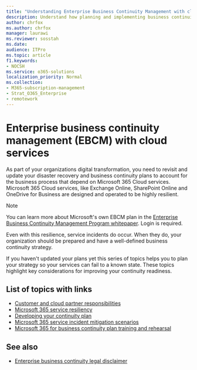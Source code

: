 ```yaml
---
title: "Understanding Enterprise Business Continuity Management with cloud services"
description: Understand how planning and implementing business continuity looks different when cloud services are part of your IT offering.
author: chrfox
ms.author: chrfox
manager: laurawi
ms.reviewer: sosstah
ms.date:
audience: ITPro
ms.topic: article
f1.keywords:
- NOCSH
ms.service: o365-solutions
localization_priority: Normal
ms.collection: 
- M365-subscription-management
- Strat_O365_Enterprise
- remotework
---
```


# Enterprise business continuity management (EBCM) with cloud services

As part of your organizations digital transformation, you need to revisit and update your disaster recovery and business continuity plans to account for the business process that depend on Microsoft 365 Cloud services. Microsoft 365 Cloud services, like Exchange Online, SharePoint Online and OneDrive for Business are designed and operated to be highly resilient.

> [!NOTE]
> You can learn more about Microsoft's own EBCM plan in the [Enterprise Business Continuity Management Program whitepaper](https://go.microsoft.com/fwlink/?linkid=2121521). Login is required.

Even with this resilience, service incidents do occur. When they do, your organization should be prepared and have a well-defined business continuity strategy.

If you haven't updated your plans yet this series of topics helps you to plan your strategy so your services can fail to a known state. These topics highlight key considerations for improving your continuity readiness.

## List of topics with links

- [Customer and cloud partner responsibilities](assurance-customer-and-cloud-partner-ebcm-responsibilities.md)
- [Microsoft 365 service resiliency](assurance-m365-service-resiliency.md)
- [Developing your continuity plan](assurance-developing-your-ebcm-plan.md)
- [Microsoft 365 service incident mitigation scenarios](assurance-microsoft-365-mitigations.md)
- [Microsoft 365 for business continuity plan training and rehearsal](assurance-ebcm-rehearsal-and-user-training.md)

## See also

- [Enterprise business continuity legal disclaimer](assurance-ebcm-legal-disclaimer.md)

